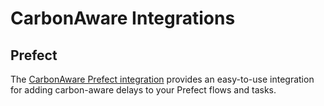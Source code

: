# CarbonAware Integrations

## Prefect

The [CarbonAware Prefect integration](prefect/index.md) provides an easy-to-use integration for adding carbon-aware delays to your Prefect flows and tasks.
